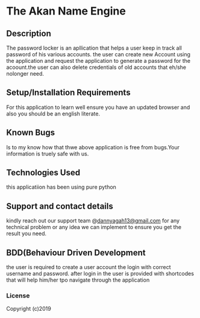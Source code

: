 # The Akan Name Engine

## Description
The password locker is an apllication that helps a user keep in track all password of his various accounts.
the user can create new Account using the application and request the application to generate a password for the acoount.the user can also delete credentials of old accounts that eh/she nolonger need.
## Setup/Installation Requirements
For this application to learn well ensure you have an updated browser and also you should be an english literate.
## Known Bugs
 Is to my know how that thwe above application is free from bugs.Your information is truely safe with us.
## Technologies Used
this applicatiion has been using pure python
## Support and contact details
 kindly reach out our support team @dannyagah13@gmail.com for any technical problem or any idea we can implement to ensure you get the result you need.
## BDD(Behaviour Driven Development 
the user is required to create a user account the login with correct username and password.
after login in the user is provided with shortcodes that will help him/her tpo navigate through the application
### License

Copyright (c)2019 